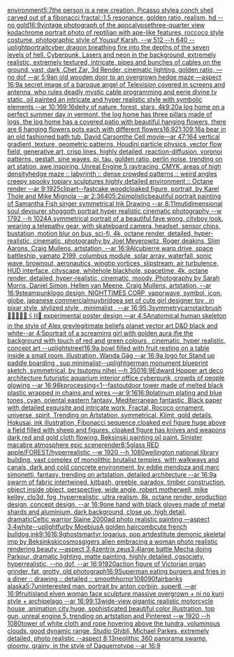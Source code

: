 [environment](https://www.ebank.nz/aiartgenerator?category=environment)[5:7](https://www.ebank.nz/aiartgenerator?category=5%3A7)[the person is a new creation, Picasso style](https://www.ebank.nz/aiartgenerator?category=the%2520person%2520is%2520a%2520new%2520creation%2C%2520Picasso%2520style)[a conch shell carved out of a fibonacci fractal::1.5 resonance, golden ratio, realism, hd --no gold](https://www.ebank.nz/aiartgenerator?category=a%2520conch%2520shell%2520carved%2520out%2520of%2520a%2520fibonacci%2520fractal%3A%3A1.5%2520resonance%2C%2520golden%2520ratio%2C%2520realism%2C%2520hd%2520--no%2520gold)[16:9](https://www.ebank.nz/aiartgenerator?category=16%3A9)[vintage photograph of the apocalypse](https://www.ebank.nz/aiartgenerator?category=vintage%2520photograph%2520of%2520the%2520apocalypse)[three-quarter view kodachrome portrait photo of reptilian with ape-like features, roccoco style costume, photographic style of Yousuf Karsh, --w 512 --h 640 --uplight](https://www.ebank.nz/aiartgenerator?category=three-quarter%2520view%2520kodachrome%2520portrait%2520photo%2520of%2520reptilian%2520with%2520ape-like%2520features%2C%2520roccoco%2520style%2520costume%2C%2520photographic%2520style%2520of%2520Yousuf%2520Karsh%2C%2520--w%2520512%2520--h%2520640%2520--uplight)[portrait](https://www.ebank.nz/aiartgenerator?category=portrait)[cyber dragon breathing fire into the depths of the seven levels of hell. Cyberpunk, Lasers and neon in the background, extremely realistic, extremely textured, intricate, pipes and bunches of cables on the ground, vast, dark ,Chet Zar, 3d Render, cinematic lighting, golden ratio,  —no dof —ar 5:9](https://www.ebank.nz/aiartgenerator?category=cyber%2520dragon%2520breathing%2520fire%2520into%2520the%2520depths%2520of%2520the%2520seven%2520levels%2520of%2520hell.%2520Cyberpunk%2C%2520Lasers%2520and%2520neon%2520in%2520the%2520background%2C%2520extremely%2520realistic%2C%2520extremely%2520textured%2C%2520intricate%2C%2520pipes%2520and%2520bunches%2520of%2520cables%2520on%2520the%2520ground%2C%2520vast%2C%2520dark%2520%2CChet%2520Zar%2C%25203d%2520Render%2C%2520cinematic%2520lighting%2C%2520golden%2520ratio%2C%2520%2520%E2%80%94no%2520dof%2520%E2%80%94ar%25205%3A9)[an old wooden door to an overgrown hedge maze —aspect 16:9](https://www.ebank.nz/aiartgenerator?category=an%2520old%2520wooden%2520door%2520to%2520an%2520overgrown%2520hedge%2520maze%2520%E2%80%94aspect%252016%3A9)[a secret image of a baroque angel of Television covered in screens and antenna, who rules deadly mystic cable programming and eerie divine tv static, oil painted an intricate and hyper realistic style with symbolic elements --ar 10:16](https://www.ebank.nz/aiartgenerator?category=a%2520secret%2520image%2520of%2520a%2520baroque%2520angel%2520of%2520Television%2520covered%2520in%2520screens%2520and%2520antenna%2C%2520who%2520rules%2520deadly%2520mystic%2520cable%2520programming%2520and%2520eerie%2520divine%2520tv%2520static%2C%2520oil%2520painted%2520an%2520intricate%2520and%2520hyper%2520realistic%2520style%2520with%2520symbolic%2520elements%2520--ar%252010%3A16)[9:16](https://www.ebank.nz/aiartgenerator?category=9%3A16)[deity of nature, forest, stars, 4k](https://www.ebank.nz/aiartgenerator?category=deity%2520of%2520nature%2C%2520forest%2C%2520stars%2C%25204k)[9:20](https://www.ebank.nz/aiartgenerator?category=9%3A20)[a log home on a perfect summer day in vermont, the log home has three pillars made of logs, the log home has a covered patio with beautiful hanging flowers, there are 6 hanging flowers pots each with different flowers](https://www.ebank.nz/aiartgenerator?category=a%2520log%2520home%2520on%2520a%2520perfect%2520summer%2520day%2520in%2520vermont%2C%2520the%2520log%2520home%2520has%2520three%2520pillars%2520made%2520of%2520logs%2C%2520the%2520log%2520home%2520has%2520a%2520covered%2520patio%2520with%2520beautiful%2520hanging%2520flowers%2C%2520there%2520are%25206%2520hanging%2520flowers%2520pots%2520each%2520with%2520different%2520flowers)[16:9](https://www.ebank.nz/aiartgenerator?category=16%3A9)[21:10](https://www.ebank.nz/aiartgenerator?category=21%3A10)[9:16](https://www.ebank.nz/aiartgenerator?category=9%3A16)[a bear in an old fashioned bath tub](https://www.ebank.nz/aiartgenerator?category=a%2520bear%2520in%2520an%2520old%2520fashioned%2520bath%2520tub)[<DUNK>, David Carson](https://www.ebank.nz/aiartgenerator?category=%3CDUNK%3E%2C%2520David%2520Carson)[the Cell movie](https://www.ebank.nz/aiartgenerator?category=the%2520Cell%2520movie)[—ar 47:164 vertical gradient, texture, geometric patterns, Houdini particle physics, vector flow field, generative art, crisp lines, highly detailed, reaction-diffusion, voronoi patterns, gestalt, sine waves, pi, tau, golden ratio, perlin noise, trending on art station, awe inspiring, Unreal Engine 5 raytracing, CMYK, areas of high density](https://www.ebank.nz/aiartgenerator?category=%E2%80%94ar%252047%3A164%2520vertical%2520gradient%2C%2520texture%2C%2520geometric%2520patterns%2C%2520Houdini%2520particle%2520physics%2C%2520vector%2520flow%2520field%2C%2520generative%2520art%2C%2520crisp%2520lines%2C%2520highly%2520detailed%2C%2520reaction-diffusion%2C%2520voronoi%2520patterns%2C%2520gestalt%2C%2520sine%2520waves%2C%2520pi%2C%2520tau%2C%2520golden%2520ratio%2C%2520perlin%2520noise%2C%2520trending%2520on%2520art%2520station%2C%2520awe%2520inspiring%2C%2520Unreal%2520Engine%25205%2520raytracing%2C%2520CMYK%2C%2520areas%2520of%2520high%2520density)[hedge maze :: labyrinth ::  dense crowded patterns  :: weird angles creepy spooky topiary sculptures  highly detailed environment :: Octane render --ar 9:19](https://www.ebank.nz/aiartgenerator?category=hedge%2520maze%2520%3A%3A%2520labyrinth%2520%3A%3A%2520%2520dense%2520crowded%2520patterns%2520%2520%3A%3A%2520weird%2520angles%2520creepy%2520spooky%2520topiary%2520sculptures%2520%2520highly%2520detailed%2520environment%2520%3A%3A%2520Octane%2520render%2520--ar%25209%3A19)[25](https://www.ebank.nz/aiartgenerator?category=25)[clipart](https://www.ebank.nz/aiartgenerator?category=clipart)[--fast](https://www.ebank.nz/aiartgenerator?category=--fast)[cake,wood](https://www.ebank.nz/aiartgenerator?category=cake%2Cwood)[cloaked figure, portrait, by Karel Thole and Mike Mignola --ar 2:3](https://www.ebank.nz/aiartgenerator?category=cloaked%2520figure%2C%2520portrait%2C%2520by%2520Karel%2520Thole%2520and%2520Mike%2520Mignola%2520--ar%25202%3A3)[640](https://www.ebank.nz/aiartgenerator?category=640)[5:2](https://www.ebank.nz/aiartgenerator?category=5%3A2)[simplistic](https://www.ebank.nz/aiartgenerator?category=simplistic)[beautiful portrait painting of Samantha Fish singer symmetrical Ink Drawing --ar 8:11](https://www.ebank.nz/aiartgenerator?category=beautiful%2520portrait%2520painting%2520of%2520Samantha%2520Fish%2520singer%2520symmetrical%2520Ink%2520Drawing%2520--ar%25208%3A11)[mutidimensional soul devourer shoggoth portrait hyper realistic cinematic photography --w 1792 --h 1024](https://www.ebank.nz/aiartgenerator?category=mutidimensional%2520soul%2520devourer%2520shoggoth%2520portrait%2520hyper%2520realistic%2520cinematic%2520photography%2520--w%25201792%2520--h%25201024)[A symmetrical portrait of a beautiful faye wong, cityboy look, wearing a telepathy gear, with skateboard camera, headset, sensor chips, bustation, motion blur on bus, sci-fi, 4k, octane render, detailed, hyper-realistic, cinematic, photography by Joel Meyerowitz, Roger deakins, Slim Aarons, Craig Mullens, artstation, --ar 16:9](https://www.ebank.nz/aiartgenerator?category=A%2520symmetrical%2520portrait%2520of%2520a%2520beautiful%2520faye%2520wong%2C%2520cityboy%2520look%2C%2520wearing%2520a%2520telepathy%2520gear%2C%2520with%2520skateboard%2520camera%2C%2520headset%2C%2520sensor%2520chips%2C%2520bustation%2C%2520motion%2520blur%2520on%2520bus%2C%2520sci-fi%2C%25204k%2C%2520octane%2520render%2C%2520detailed%2C%2520hyper-realistic%2C%2520cinematic%2C%2520photography%2520by%2520Joel%2520Meyerowitz%2C%2520Roger%2520deakins%2C%2520Slim%2520Aarons%2C%2520Craig%2520Mullens%2C%2520artstation%2C%2520--ar%252016%3A9)[Alcubierre warp drive, space battleship, yamato 2199, columbus module, solar array, waterfall, sonic wave, brownout, aeronautics, wingtip vortices, slipstream, air turbulence, HUD interface, cityscape, whitehole blackhole, spacetime, 4k, octane render, detailed, hyper-realistic, cinematic, moody, Photography by Sarah Morris, Daniel Simon, Hellen van Meene, Craig Mullens, artstation, --ar 16:9](https://www.ebank.nz/aiartgenerator?category=Alcubierre%2520warp%2520drive%2C%2520space%2520battleship%2C%2520yamato%25202199%2C%2520columbus%2520module%2C%2520solar%2520array%2C%2520waterfall%2C%2520sonic%2520wave%2C%2520brownout%2C%2520aeronautics%2C%2520wingtip%2520vortices%2C%2520slipstream%2C%2520air%2520turbulence%2C%2520HUD%2520interface%2C%2520cityscape%2C%2520whitehole%2520blackhole%2C%2520spacetime%2C%25204k%2C%2520octane%2520render%2C%2520detailed%2C%2520hyper-realistic%2C%2520cinematic%2C%2520moody%2C%2520Photography%2520by%2520Sarah%2520Morris%2C%2520Daniel%2520Simon%2C%2520Hellen%2520van%2520Meene%2C%2520Craig%2520Mullens%2C%2520artstation%2C%2520--ar%252016%3A9)[steampunk](https://www.ebank.nz/aiartgenerator?category=steampunk)[logo design, NIGHTTIMES CORP, vaporwave, symbol, icon, globe, japanese commercial](https://www.ebank.nz/aiartgenerator?category=logo%2520design%2C%2520NIGHTTIMES%2520CORP%2C%2520vaporwave%2C%2520symbol%2C%2520icon%2C%2520globe%2C%2520japanese%2520commercial)[muybridge](https://www.ebank.nz/aiartgenerator?category=muybridge)[a set of cute girl designer toy , in pixar style, stylized style , minimalist , --ar 16:9](https://www.ebank.nz/aiartgenerator?category=a%2520set%2520of%2520cute%2520girl%2520designer%2520toy%2520%2C%2520in%2520pixar%2520style%2C%2520stylized%2520style%2520%2C%2520minimalist%2520%2C%2520--ar%252016%3A9)[5:3](https://www.ebank.nz/aiartgenerator?category=5%3A3)[symmetry](https://www.ebank.nz/aiartgenerator?category=symmetry)[carrot](https://www.ebank.nz/aiartgenerator?category=carrot)[airbrush 💊🪬💉🧼🎀🖇⛓🔩 experimental poster design —ar 4:5](https://www.ebank.nz/aiartgenerator?category=airbrush%2520%F0%9F%92%8A%F0%9F%AA%AC%F0%9F%92%89%F0%9F%A7%BC%F0%9F%8E%80%F0%9F%96%87%E2%9B%93%F0%9F%94%A9%2520experimental%2520poster%2520design%2520%E2%80%94ar%25204%3A5)[Anatomical human skeleton in the style of Alex grey](https://www.ebank.nz/aiartgenerator?category=Anatomical%2520human%2520skeleton%2520in%2520the%2520style%2520of%2520Alex%2520grey)[legitimate beliefs planet vector art D&D black and white--ar 4:5](https://www.ebank.nz/aiartgenerator?category=legitimate%2520beliefs%2520planet%2520vector%2520art%2520D%26D%2520black%2520and%2520white--ar%25204%3A5)[portrait of a screaming girl with golden aura ifie the background with touch of red and green colours , cinematic, hyper realistic, concept art --uplight](https://www.ebank.nz/aiartgenerator?category=portrait%2520of%2520a%2520screaming%2520girl%2520with%2520golden%2520aura%2520ifie%2520the%2520background%2520with%2520touch%2520of%2520red%2520and%2520green%2520colours%2520%2C%2520cinematic%2C%2520hyper%2520realistic%2C%2520concept%2520art%2520--uplight)[street](https://www.ebank.nz/aiartgenerator?category=street)[16:9](https://www.ebank.nz/aiartgenerator?category=16%3A9)[a bowl filled with fruit resting on a table inside a small room, illustration, Wanda Gág --ar 16:9](https://www.ebank.nz/aiartgenerator?category=a%2520bowl%2520filled%2520with%2520fruit%2520resting%2520on%2520a%2520table%2520inside%2520a%2520small%2520room%2C%2520illustration%2C%2520Wanda%2520G%C3%A1g%2520--ar%252016%3A9)[a logo for Stand up paddle boarding , sup,minimalist](https://www.ebank.nz/aiartgenerator?category=a%2520logo%2520for%2520Stand%2520up%2520paddle%2520boarding%2520%2C%2520sup%2Cminimalist)[--uplight](https://www.ebank.nz/aiartgenerator?category=--uplight)[german monument blueprint sketch, symmetrical, by tsutomu nihei —h 350](https://www.ebank.nz/aiartgenerator?category=german%2520monument%2520blueprint%2520sketch%2C%2520symmetrical%2C%2520by%2520tsutomu%2520nihei%2520%E2%80%94h%2520350)[16:9](https://www.ebank.nz/aiartgenerator?category=16%3A9)[Edward Hopper art deco architecture futuristic aquarium interior office cyberpunk, crowds of people glowing --ar 16:9](https://www.ebank.nz/aiartgenerator?category=Edward%2520Hopper%2520art%2520deco%2520architecture%2520futuristic%2520aquarium%2520interior%2520office%2520cyberpunk%2C%2520crowds%2520of%2520people%2520glowing%2520--ar%252016%3A9)[8k](https://www.ebank.nz/aiartgenerator?category=8k)[processing](https://www.ebank.nz/aiartgenerator?category=processing)[<1](https://www.ebank.nz/aiartgenerator?category=%3C1)[--fast](https://www.ebank.nz/aiartgenerator?category=--fast)[outdoor tower made of melted black plastic wrapped in chains and wires —ar 9:16](https://www.ebank.nz/aiartgenerator?category=outdoor%2520tower%2520made%2520of%2520melted%2520black%2520plastic%2520wrapped%2520in%2520chains%2520and%2520wires%2520%E2%80%94ar%25209%3A16)[16:9](https://www.ebank.nz/aiartgenerator?category=16%3A9)[platinum plating and blue tones, cyan, oriental eastern fantasy, Mediterranean fantastic,  Black paper with detailed exquisite and intricate work, Fractal, Rococo ornament, universe, spirit, Trending on Artstation, symmetrical, Klimt, gold details, Hokusai, ink illustration, Fibonacci sequence,](https://www.ebank.nz/aiartgenerator?category=platinum%2520plating%2520and%2520blue%2520tones%2C%2520cyan%2C%2520oriental%2520eastern%2520fantasy%2C%2520Mediterranean%2520fantastic%2C%2520%2520Black%2520paper%2520with%2520detailed%2520exquisite%2520and%2520intricate%2520work%2C%2520Fractal%2C%2520Rococo%2520ornament%2C%2520universe%2C%2520spirit%2C%2520Trending%2520on%2520Artstation%2C%2520symmetrical%2C%2520Klimt%2C%2520gold%2520details%2C%2520Hokusai%2C%2520ink%2520illustration%2C%2520Fibonacci%2520sequence%2C)[cloaked evil figure huge above a field filled with sheep and figures. cloaked figure has knives and weapons dark red and gold cloth flowing. Beksinski painting oil paint. Sinister macabre atmosphere epic scene](https://www.ebank.nz/aiartgenerator?category=cloaked%2520evil%2520figure%2520huge%2520above%2520a%2520field%2520filled%2520with%2520sheep%2520and%2520figures.%2520cloaked%2520figure%2520has%2520knives%2520and%2520weapons%2520dark%2520red%2520and%2520gold%2520cloth%2520flowing.%2520Beksinski%2520painting%2520oil%2520paint.%2520Sinister%2520macabre%2520atmosphere%2520epic%2520scene)[render](https://www.ebank.nz/aiartgenerator?category=render)[8:5](https://www.ebank.nz/aiartgenerator?category=8%3A5)[glass RED apple/FOREST/hyperrealistic --w 1920 --h 1080](https://www.ebank.nz/aiartgenerator?category=glass%2520RED%2520apple/FOREST/hyperrealistic%2520--w%25201920%2520--h%25201080)[wellington national library building, vast complex of monolithic brutalist temples, with walkways and canals, dark and cold concrete environment, by eddie mendoza and marc simonetti, fantasy, trending on artstation, detailed architecture --ar 16:9](https://www.ebank.nz/aiartgenerator?category=wellington%2520national%2520library%2520building%2C%2520vast%2520complex%2520of%2520monolithic%2520brutalist%2520temples%2C%2520with%2520walkways%2520and%2520canals%2C%2520dark%2520and%2520cold%2520concrete%2520environment%2C%2520by%2520eddie%2520mendoza%2520and%2520marc%2520simonetti%2C%2520fantasy%2C%2520trending%2520on%2520artstation%2C%2520detailed%2520architecture%2520--ar%252016%3A9)[a swarm of fabric intertwined, kitbash, greeble, paradox, timber construction, object inside object, perspective, wide angle, robert motherwell, mike kelley, clo3d, fog, hyperrealistic, ultra realism, 8k, octane render, production design, concept design, --ar 16:9](https://www.ebank.nz/aiartgenerator?category=a%2520swarm%2520of%2520fabric%2520intertwined%2C%2520kitbash%2C%2520greeble%2C%2520paradox%2C%2520timber%2520construction%2C%2520object%2520inside%2520object%2C%2520perspective%2C%2520wide%2520angle%2C%2520robert%2520motherwell%2C%2520mike%2520kelley%2C%2520clo3d%2C%2520fog%2C%2520hyperrealistic%2C%2520ultra%2520realism%2C%25208k%2C%2520octane%2520render%2C%2520production%2520design%2C%2520concept%2520design%2C%2520--ar%252016%3A9)[one hand with black gloves made of metal shards and aluminium, dark background, close up, high detail, dramatic](https://www.ebank.nz/aiartgenerator?category=one%2520hand%2520with%2520black%2520gloves%2520made%2520of%2520metal%2520shards%2520and%2520aluminium%2C%2520dark%2520background%2C%2520close%2520up%2C%2520high%2520detail%2C%2520dramatic)[Celtic warrior Slaine 2000ad photo realistic painting —aspect 3:4](https://www.ebank.nz/aiartgenerator?category=Celtic%2520warrior%2520Slaine%25202000ad%2520photo%2520realistic%2520painting%2520%E2%80%94aspect%25203%3A4)[white](https://www.ebank.nz/aiartgenerator?category=white)[--uplight](https://www.ebank.nz/aiartgenerator?category=--uplight)[furby Moebius](https://www.ebank.nz/aiartgenerator?category=furby%2520Moebius)[A golden haircomb](https://www.ebank.nz/aiartgenerator?category=A%2520golden%2520haircomb)[cute french bulldog,ink](https://www.ebank.nz/aiartgenerator?category=cute%2520french%2520bulldog%2Cink)[9:16](https://www.ebank.nz/aiartgenerator?category=9%3A16)[16:9](https://www.ebank.nz/aiartgenerator?category=16%3A9)[ghosts](https://www.ebank.nz/aiartgenerator?category=ghosts)[martyr logarius, pop art](https://www.ebank.nz/aiartgenerator?category=martyr%2520logarius%2C%2520pop%2520art)[destitute demonic skeletal imp by Beksinkski](https://www.ebank.nz/aiartgenerator?category=destitute%2520demonic%2520skeletal%2520imp%2520by%2520Beksinkski)[cosmos](https://www.ebank.nz/aiartgenerator?category=cosmos)[gigers alien embracing a woman photo realistic rendering beauty —aspect 3:4](https://www.ebank.nz/aiartgenerator?category=gigers%2520alien%2520embracing%2520a%2520woman%2520photo%2520realistic%2520rendering%2520beauty%2520%E2%80%94aspect%25203%3A4)[zentrix zeus](https://www.ebank.nz/aiartgenerator?category=zentrix%2520zeus)[3:4](https://www.ebank.nz/aiartgenerator?category=3%3A4)[large battle Mecha doing Parkour, dramatic lighting, matte painting, highly detailed, cgsociety, hyperrealistic, --no dof, --ar 16:9](https://www.ebank.nz/aiartgenerator?category=large%2520battle%2520Mecha%2520doing%2520Parkour%2C%2520dramatic%2520lighting%2C%2520matte%2520painting%2C%2520highly%2520detailed%2C%2520cgsociety%2C%2520hyperrealistic%2C%2520--no%2520dof%2C%2520--ar%252016%3A9)[1920](https://www.ebank.nz/aiartgenerator?category=1920)[action figure of Victorian organ grinder, fat, grotty, old photograph](https://www.ebank.nz/aiartgenerator?category=action%2520figure%2520of%2520Victorian%2520organ%2520grinder%2C%2520fat%2C%2520grotty%2C%2520old%2520photograph)[16:9](https://www.ebank.nz/aiartgenerator?category=16%3A9)[Superman eating burgers and fries in a diner :: drawing :: detailed :: smooth](https://www.ebank.nz/aiartgenerator?category=Superman%2520eating%2520burgers%2520and%2520fries%2520in%2520a%2520diner%2520%3A%3A%2520drawing%2520%3A%3A%2520detailed%2520%3A%3A%2520smooth)[horror](https://www.ebank.nz/aiartgenerator?category=horror)[1080](https://www.ebank.nz/aiartgenerator?category=1080)[90](https://www.ebank.nz/aiartgenerator?category=90)[fairbanks alaska](https://www.ebank.nz/aiartgenerator?category=fairbanks%2520alaska)[5:7](https://www.ebank.nz/aiartgenerator?category=5%3A7)[uninterested man, portrait by anton corbijn, super8, —ar 16:9](https://www.ebank.nz/aiartgenerator?category=uninterested%2520man%2C%2520portrait%2520by%2520anton%2520corbijn%2C%2520super8%2C%2520%E2%80%94ar%252016%3A9)[fruit](https://www.ebank.nz/aiartgenerator?category=fruit)[island elven woman face sculpture massive overgrown + ni no kuni style + archipelago --ar 16:9](https://www.ebank.nz/aiartgenerator?category=island%2520elven%2520woman%2520face%2520sculpture%2520massive%2520overgrown%2520%2B%2520ni%2520no%2520kuni%2520style%2520%2B%2520archipelago%2520--ar%252016%3A9)[9:13](https://www.ebank.nz/aiartgenerator?category=9%3A13)[wide-view,gigantic realistic motorcycle house ,animation city,huge, sophisticated beautiful color illustration, top gun, unreal engine 5, trending on artstation and Pinterest --w 1920 --h 1080](https://www.ebank.nz/aiartgenerator?category=wide-view%2Cgigantic%2520realistic%2520motorcycle%2520house%2520%2Canimation%2520city%2Chuge%2C%2520sophisticated%2520beautiful%2520color%2520illustration%2C%2520top%2520gun%2C%2520unreal%2520engine%25205%2C%2520trending%2520on%2520artstation%2520and%2520Pinterest%2520--w%25201920%2520--h%25201080)[tower of white cloth and rope hovering above the tundra, voluminous clouds, good dynamic range, Studio Ghibli, Michael Parkes, extremely detailed, photo realistic --aspect 8:13](https://www.ebank.nz/aiartgenerator?category=tower%2520of%2520white%2520cloth%2520and%2520rope%2520hovering%2520above%2520the%2520tundra%2C%2520voluminous%2520clouds%2C%2520good%2520dynamic%2520range%2C%2520Studio%2520Ghibli%2C%2520Michael%2520Parkes%2C%2520extremely%2520detailed%2C%2520photo%2520realistic%2520--aspect%25208%3A13)[neolithic 360 panorama  swamp, gloomy, grainy, in the style of Daguerrotype  --ar 16:9](https://www.ebank.nz/aiartgenerator?category=neolithic%2520360%2520panorama%2520%2520swamp%2C%2520gloomy%2C%2520grainy%2C%2520in%2520the%2520style%2520of%2520Daguerrotype%2520%2520--ar%252016%3A9)